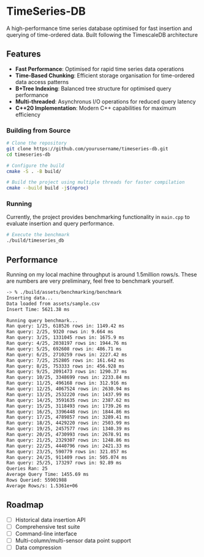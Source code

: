 # TimeSeries-DB

A high-performance time series database optimised for fast insertion and querying of time-ordered data. Built following the TimescaleDB architecture

## Features

- **Fast Performance**: Optimised for rapid time series data operations
- **Time-Based Chunking**: Efficient storage organisation for time-ordered data access patterns
- **B+Tree Indexing**: Balanced tree structure for optimised query performance
- **Multi-threaded**: Asynchronus I/O operations for reduced query latency
- **C++20 Implementation**: Modern C++ capabilities for maximum efficiency

### Building from Source

```bash
# Clone the repository
git clone https://github.com/yourusername/timeseries-db.git
cd timeseries-db

# Configure the build
cmake -S . -B build/

# Build the project using multiple threads for faster compilation
cmake --build build -j$(nproc)
```

### Running

Currently, the project provides benchmarking functionality in `main.cpp` to evaluate insertion and query performance.

```bash
# Execute the benchmark
./build/timeseries_db
```

## Performance

Running on my local machine throughput is around 1.5million rows/s. These are numbers are very preliminary, feel free to benchmark yourself.

```bash
-> % ./build/assets/benchmarking/benchmark
Inserting data...
Data loaded from assets/sample.csv
Insert Time: 5621.38 ms

Running query benchmark...
Ran query: 1/25, 618526 rows in: 1149.42 ms
Ran query: 2/25, 9320 rows in: 9.664 ms
Ran query: 3/25, 1331045 rows in: 1675.9 ms
Ran query: 4/25, 2038197 rows in: 1944.76 ms
Ran query: 5/25, 692608 rows in: 486.71 ms
Ran query: 6/25, 2710259 rows in: 2227.42 ms
Ran query: 7/25, 252805 rows in: 161.642 ms
Ran query: 8/25, 753333 rows in: 456.928 ms
Ran query: 9/25, 2091473 rows in: 1290.37 ms
Ran query: 10/25, 3348699 rows in: 2233.84 ms
Ran query: 11/25, 496168 rows in: 312.916 ms
Ran query: 12/25, 4067524 rows in: 2630.94 ms
Ran query: 13/25, 2532220 rows in: 1437.99 ms
Ran query: 14/25, 3591635 rows in: 2387.62 ms
Ran query: 15/25, 3118493 rows in: 1739.26 ms
Ran query: 16/25, 3396448 rows in: 1844.86 ms
Ran query: 17/25, 4789857 rows in: 3289.41 ms
Ran query: 18/25, 4429220 rows in: 2503.99 ms
Ran query: 19/25, 2457577 rows in: 1340.39 ms
Ran query: 20/25, 4730993 rows in: 2678.91 ms
Ran query: 21/25, 2329307 rows in: 1248.86 ms
Ran query: 22/25, 4440796 rows in: 2421.33 ms
Ran query: 23/25, 590779 rows in: 321.057 ms
Ran query: 24/25, 911409 rows in: 505.074 ms
Ran query: 25/25, 173297 rows in: 92.89 ms
Queries Ran: 25
Average Query Time: 1455.69 ms
Rows Queried: 55901988
Average Rows/s: 1.5361e+06
```

## Roadmap

- [ ] Historical data insertion API
- [ ] Comprehensive test suite
- [ ] Command-line interface
- [ ] Multi-column/multi-sensor data point support
- [ ] Data compression
